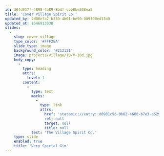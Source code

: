 ```yaml
---
id: 304d917f-4898-4b89-8bdf-cbb8be308ea2
title: 'Cover Village Spirit Co.'
updated_by: 2d06efa7-b339-4b01-be90-009f00ed13d0
updated_at: 1646913038
slides:
  -
    slug: cover_village
    type_color: '#FFF2EA'
    slide_type: image
    background_color: '#212121'
    image: projects/village/10/V-10d.jpg
    body_copy:
      -
        type: heading
        attrs:
          level: 1
        content:
          -
            type: text
            marks:
              -
                type: link
                attrs:
                  href: 'statamic://entry::d0901c96-9b62-4600-b7e3-a629d4e18c4a'
                  rel: null
                  target: null
                  title: null
            text: 'The Village Spirit Co.'
    type: slide
    enabled: true
    title: 'Very Special Gin'
---
```

